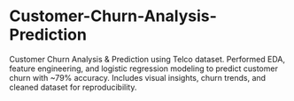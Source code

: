# Customer-Churn-Analysis-Prediction
Customer Churn Analysis &amp; Prediction using Telco dataset. Performed EDA, feature engineering, and logistic regression modeling to predict customer churn with ~79% accuracy. Includes visual insights, churn trends, and cleaned dataset for reproducibility.
